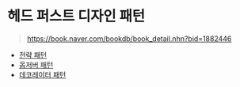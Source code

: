 # 헤드 퍼스트 디자인 패턴

> https://book.naver.com/bookdb/book_detail.nhn?bid=1882446 

- [전략 패턴](./src/main/java/designpatterns/strategy)
- [옵저버 패턴](./src/main/java/designpatterns/observer)
- [데코레이터 패턴](./src/main/java/designpatterns/decorator)